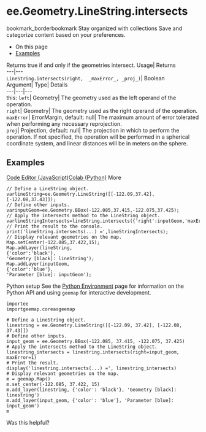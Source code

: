  
#  ee.Geometry.LineString.intersects 
bookmark_borderbookmark Stay organized with collections  Save and categorize content based on your preferences.
  * On this page
  * [Examples](https://developers.google.com/earth-engine/apidocs/ee-geometry-linestring-intersects#examples)


Returns true if and only if the geometries intersect. 
Usage| Returns  
---|---  
`LineString.intersects(right,  _maxError_, _proj_)`| Boolean  
Argument| Type| Details  
---|---|---  
this: `left`| Geometry| The geometry used as the left operand of the operation.  
`right`| Geometry| The geometry used as the right operand of the operation.  
`maxError`| ErrorMargin, default: null| The maximum amount of error tolerated when performing any necessary reprojection.  
`proj`| Projection, default: null| The projection in which to perform the operation. If not specified, the operation will be performed in a spherical coordinate system, and linear distances will be in meters on the sphere.  
## Examples
[Code Editor (JavaScript)](https://developers.google.com/earth-engine/apidocs/ee-geometry-linestring-intersects#code-editor-javascript-sample)[Colab (Python)](https://developers.google.com/earth-engine/apidocs/ee-geometry-linestring-intersects#colab-python-sample) More
```
// Define a LineString object.
varlineString=ee.Geometry.LineString([[-122.09,37.42],[-122.08,37.43]]);
// Define other inputs.
varinputGeom=ee.Geometry.BBox(-122.085,37.415,-122.075,37.425);
// Apply the intersects method to the LineString object.
varlineStringIntersects=lineString.intersects({'right':inputGeom,'maxError':1});
// Print the result to the console.
print('lineString.intersects(...) =',lineStringIntersects);
// Display relevant geometries on the map.
Map.setCenter(-122.085,37.422,15);
Map.addLayer(lineString,
{'color':'black'},
'Geometry [black]: lineString');
Map.addLayer(inputGeom,
{'color':'blue'},
'Parameter [blue]: inputGeom');
```
Python setup
See the [ Python Environment](https://developers.google.com/earth-engine/guides/python_install) page for information on the Python API and using `geemap` for interactive development.
```
importee
importgeemap.coreasgeemap
```
```
# Define a LineString object.
linestring = ee.Geometry.LineString([[-122.09, 37.42], [-122.08, 37.43]])
# Define other inputs.
input_geom = ee.Geometry.BBox(-122.085, 37.415, -122.075, 37.425)
# Apply the intersects method to the LineString object.
linestring_intersects = linestring.intersects(right=input_geom, maxError=1)
# Print the result.
display('linestring.intersects(...) =', linestring_intersects)
# Display relevant geometries on the map.
m = geemap.Map()
m.set_center(-122.085, 37.422, 15)
m.add_layer(linestring, {'color': 'black'}, 'Geometry [black]: linestring')
m.add_layer(input_geom, {'color': 'blue'}, 'Parameter [blue]: input_geom')
m
```

Was this helpful?
